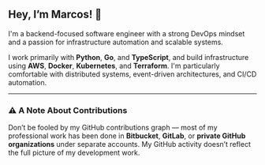 ## Hey, I’m Marcos! 👋

I'm a backend-focused software engineer with a strong DevOps mindset and a passion for infrastructure automation and scalable systems.

I work primarily with **Python**, **Go**, and **TypeScript**, and build infrastructure using **AWS**, **Docker**, **Kubernetes**, and **Terraform**. I'm particularly comfortable with distributed systems, event-driven architectures, and CI/CD automation.

---

### ⚠️ A Note About Contributions

Don’t be fooled by my GitHub contributions graph — most of my professional work has been done in **Bitbucket**, **GitLab**, or **private GitHub organizations** under separate accounts. My GitHub activity doesn’t reflect the full picture of my development work.

